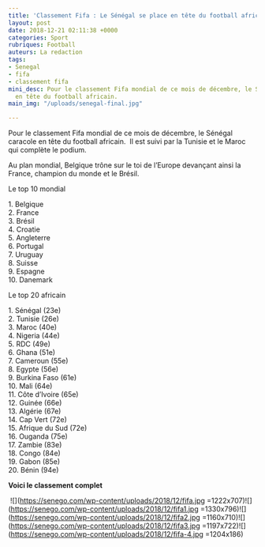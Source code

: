 ```yaml
---
title: 'Classement Fifa : Le Sénégal se place en tête du football africain'
layout: post
date: 2018-12-21 02:11:38 +0000
categories: Sport
rubriques: Football
auteurs: La redaction
tags:
- Senegal
- fifa
- classement fifa
mini_desc: Pour le classement Fifa mondial de ce mois de décembre, le Sénégal caracole
  en tête du football africain. 
main_img: "/uploads/senegal-final.jpg"

---
```

Pour le classement Fifa mondial de ce mois de décembre, le Sénégal caracole en tête du football africain.  Il est suivi par la Tunisie et le Maroc qui complète le podium.

Au plan mondial, Belgique trône sur le toi de l’Europe devançant ainsi la France, champion du monde et le Brésil.

Le top 10 mondial

1\. Belgique  
2\. France  
3\. Brésil  
4\. Croatie  
5\. Angleterre  
6\. Portugal  
7\. Uruguay  
8\. Suisse  
9\. Espagne  
10\. Danemark

Le top 20 africain

1\. Sénégal (23e)  
2\. Tunisie (26e)  
3\. Maroc (40e)  
4\. Nigeria (44e)  
5\. RDC (49e)  
6\. Ghana (51e)  
7\. Cameroun (55e)  
8\. Egypte (56e)  
9\. Burkina Faso (61e)  
10\. Mali (64e)  
11\. Côte d’Ivoire (65e)  
12\. Guinée (66e)  
13\. Algérie (67e)  
14\. Cap Vert (72e)  
15\. Afrique du Sud (72e)  
16\. Ouganda (75e)  
17\. Zambie (83e)  
18\. Congo (84e)  
19\. Gabon (85e)  
20\. Bénin (94e)

**Voici le classement complet**

 ![](https://senego.com/wp-content/uploads/2018/12/fifa.jpg =1222x707)![](https://senego.com/wp-content/uploads/2018/12/fifa1.jpg =1330x796)![](https://senego.com/wp-content/uploads/2018/12/fifa2.jpg =1160x710)![](https://senego.com/wp-content/uploads/2018/12/fifa3.jpg =1197x722)![](https://senego.com/wp-content/uploads/2018/12/fifa-4.jpg =1204x186)